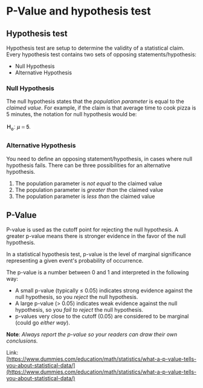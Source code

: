# P-Value and hypothesis test

## Hypothesis test

Hypothesis test are setup to determine the validity of a statistical claim. Every hypothesis test contains two sets of opposing statements/hypothesis:

* Null Hypothesis
* Alternative Hypothesis

### Null Hypothesis

The null hypothesis states that the _population parameter_ is equal to the _claimed value_. For example, if the claim is that average time to cook pizza is 5 minutes, the notation for null hypothesis would be:

![\(The population mean is also 5 minutes\)](../../.gitbook/assets/null_hypo.png)

### Alternative Hypothesis

You need to define an opposing statement/hypothesis, in cases where null hypothesis fails. There can be three possibilities for an alternative hypothesis.

1. The population parameter is _not equal_ to the claimed value
2. The population parameter is _greater than_ the claimed value
3. The population parameter is _less than_ the claimed value

## P-Value

P-value is used as the cutoff point for rejecting the null hypothesis. A greater p-value means there is stronger evidence in the favor of the null hypothesis.

In a statistical hypothesis test, p-value is the level of marginal significance representing a given event's probability of occurrence.

The p-value is a number between 0 and 1 and interpreted in the following way:

* A small p-value \(typically ≤ 0.05\) indicates strong evidence against the null hypothesis, so you _reject_ the null hypothesis.
* A large p-value \(&gt; 0.05\) indicates weak evidence against the null hypothesis, so you _fail to reject_ the null hypothesis.
* p-values very close to the cutoff \(0.05\) are considered to be marginal \(could go _either way_\). 

**Note**: _Always report the p-value so your readers can draw their own conclusions._

Link:  
[https://www.dummies.com/education/math/statistics/what-a-p-value-tells-you-about-statistical-data/](https://www.dummies.com/education/math/statistics/what-a-p-value-tells-you-about-statistical-data/)

